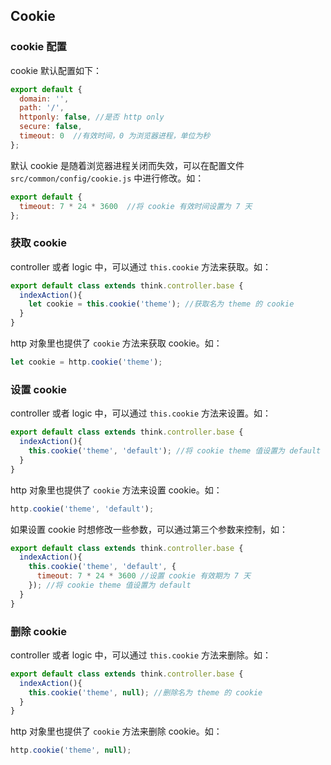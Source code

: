 ## Cookie


### cookie 配置

cookie 默认配置如下：

```js
export default {
  domain: '', 
  path: '/',
  httponly: false, //是否 http only
  secure: false,
  timeout: 0  //有效时间，0 为浏览器进程，单位为秒
};
```

默认 cookie 是随着浏览器进程关闭而失效，可以在配置文件 `src/common/config/cookie.js` 中进行修改。如：

```js
export default {
  timeout: 7 * 24 * 3600  //将 cookie 有效时间设置为 7 天
};
```

### 获取 cookie

controller 或者 logic 中，可以通过 `this.cookie` 方法来获取。如：

```js
export default class extends think.controller.base {
  indexAction(){
    let cookie = this.cookie('theme'); //获取名为 theme 的 cookie
  }
}
```

http 对象里也提供了 `cookie` 方法来获取 cookie。如：

```js
let cookie = http.cookie('theme');
```



### 设置 cookie

controller 或者 logic 中，可以通过 `this.cookie` 方法来设置。如：

```js
export default class extends think.controller.base {
  indexAction(){
    this.cookie('theme', 'default'); //将 cookie theme 值设置为 default
  }
}
```

http 对象里也提供了 `cookie` 方法来设置 cookie。如：

```js
http.cookie('theme', 'default');
```

如果设置 cookie 时想修改一些参数，可以通过第三个参数来控制，如：

```js
export default class extends think.controller.base {
  indexAction(){
    this.cookie('theme', 'default', {
      timeout: 7 * 24 * 3600 //设置 cookie 有效期为 7 天
    }); //将 cookie theme 值设置为 default
  }
}
```

### 删除 cookie

controller 或者 logic 中，可以通过 `this.cookie` 方法来删除。如：

```js
export default class extends think.controller.base {
  indexAction(){
    this.cookie('theme', null); //删除名为 theme 的 cookie
  }
}
```

http 对象里也提供了 `cookie` 方法来删除 cookie。如：

```js
http.cookie('theme', null);
```
